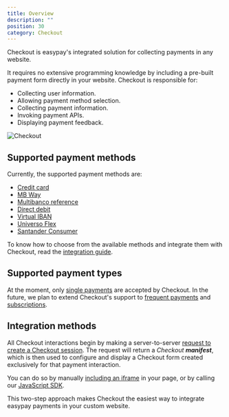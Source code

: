 ```yaml
---
title: Overview
description: ""
position: 30
category: Checkout
---
```


Checkout is easypay's integrated solution for collecting payments in any website.

It requires no extensive programming knowledge by including a pre-built payment form directly in your website. Checkout is responsible for:
- Collecting user information.
- Allowing payment method selection.
- Collecting payment information.
- Invoking payment APIs.
- Displaying payment feedback.

![Checkout](/checkout/overview.png)

## Supported payment methods

Currently, the supported payment methods are:
- [Credit card](/concepts/payment-methods#credit--debit-card)
- [MB Way](/concepts/payment-methods#mb-way)
- [Multibanco reference](/concepts/payment-methods#multibanco)
- [Direct debit](/concepts/payment-methods#direct-debit)
- [Virtual IBAN](/concepts/payment-methods#virtual-iban)
- [Universo Flex](/concepts/payment-methods#universo-flex)
- [Santander Consumer](/concepts/payment-methods#santander-consumer)

To know how to choose from the available methods and integrate them with Checkout, read the [integration guide](/checkout/guide).

## Supported payment types

At the moment, only [single payments](/concepts/payment-types#single) are accepted by Checkout. In the future, we plan to extend Checkout's support to [frequent payments](/concepts/payment-types#frequent) and [subscriptions](/concepts/payment-types#subscription).

## Integration methods

All Checkout interactions begin by making a server-to-server [request to create a Checkout session](/checkout/guide#creating-a-checkout-session). The request will return a *Checkout **manifest***, which is then used to configure and display a Checkout form created exclusively for that payment interaction.

You can do so by manually [including an iframe](/checkout/guide#iframe) in your page, or by calling our [JavaScript SDK](/checkout/guide#javascript-sdk).

This two-step approach makes Checkout the easiest way to integrate easypay payments in your custom website.


